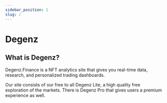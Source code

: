 ```yaml
---
sidebar_position: 1
slug: /
---
```


# Degenz

## What is Degenz?
Degenz.Finance is a NFT analytics site that gives you real-time data, research, and personalized trading dashboards. 

Our site consists of our free to all Degenz Lite, a high quality free
exploration of the markets. There is Degenz Pro that gives users a premium experience
as well.

